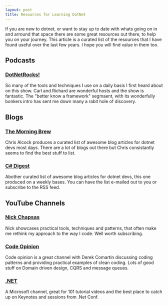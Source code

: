 ```yaml
---
layout: post
title: Resources for Learning DotNet
--- 
```



If you are new to dotnet, or want to stay up to date with whats going on in and arround that space there are some great resources out there, to help you on your journey. This article is a curated list of the resources that I have found useful over the last few years. I hope you will find value in them too.

## Podcasts

### [DotNetRocks!](https://www.dotnetrocks.com/) 
So many of the tools and techniques I use on a daily basis I first heard about on this show. Carl and Richard are wonderful hosts and the show is fantastic. The "better know a framework" segmaent, with its wonderfully bonkers intro has sent me down many a rabit hole of discovery.

## Blogs

### [The Morning Brew](https://blog.cwa.me.uk/)
Chris Alcock produces a curated list of awesome blog articles for dotnet devs most days. There are a lot of blogs out there but Chris consistantly seems to find the best stuff to list. 

### [C# Digest](https://csharpdigest.net/)
Abother curated list of awesome blog articles for dotnet devs, this one produced on a weekly bases. You can have the list e-mailed out to you or subscribe to the RSS feed. 

## YouTube Channels

### [Nick Chapsas](https://www.youtube.com/@nickchapsas)
Nick showcases practical tools, techniques and patterns, that often make me rethink my approach to the way I code. Well worth subscribing.

### [Code Opinion](https://www.youtube.com/@CodeOpinion)
Code opinion is a great channel with Derek Comartin discussing coding patterns and providing practical examples of clean coding. Lots of good stuff on Domain driven design, CQRS and message queues. 

### [.NET](https://www.youtube.com/@dotnet)
A Microsoft channel, great for 101  tutorial videos and the best place to catch up on Keynotes and sessions from .Net Conf.


